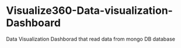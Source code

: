 # Visualize360-Data-visualization-Dashboard
Data Visualization Dashborad that read data from mongo DB database
